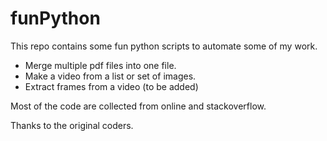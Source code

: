 # funPython
This repo contains some fun python scripts to automate some of my work.

* Merge multiple pdf files into one file.
* Make a video from a list or set of images. 
* Extract frames from a video (to be added)

Most of the code are collected from online and stackoverflow. 

Thanks to the original coders. 

